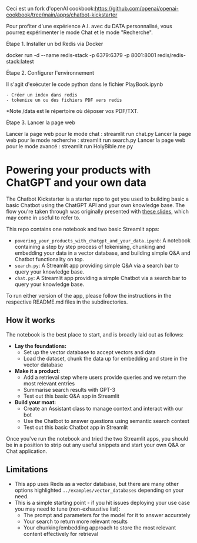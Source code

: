 Ceci est un fork d'openAI cookbook:https://github.com/openai/openai-cookbook/tree/main/apps/chatbot-kickstarter

Pour profiter d'une expérience A.I. avec du DATA personnalisé, vous pourrez expérimenter le mode Chat et le mode "Recherche".

Étape 1. Installer un bd Redis via Docker

docker run -d --name redis-stack -p 6379:6379 -p 8001:8001 redis/redis-stack:latest

Étape 2. Configurer l'environnement

Il s'agit d'exécuter le code python dans le fichier PlayBook.ipynb
    
    - Créer un index dans redis
    - tokenize un ou des fichiers PDF vers redis

*Note /data est le répertoire où déposer vos PDF/TXT.
    
Étape 3. Lancer la page web

Lancer la page web pour le mode chat : streamlit run chat.py 
Lancer la page web pour le mode recherche : streamlit run search.py
Lancer la page web pour le mode avancé : streamlit run HolyBible.me.py



# Powering your products with ChatGPT and your own data

The Chatbot Kickstarter is a starter repo to get you used to building basic a basic Chatbot using the ChatGPT API and your own knowledge base. The flow you're taken through was originally presented with [these slides](https://drive.google.com/file/d/1dB-RQhZC_Q1iAsHkNNdkqtxxXqYODFYy/view?usp=share_link), which may come in useful to refer to. 

This repo contains one notebook and two basic Streamlit apps:
- `powering_your_products_with_chatgpt_and_your_data.ipynb`: A notebook containing a step by step process of tokenising, chunking and embedding your data in a vector database, and building simple Q&A and Chatbot functionality on top.
- `search.py`: A Streamlit app providing simple Q&A via a search bar to query your knowledge base.
- `chat.py`: A Streamlit app providing a simple Chatbot via a search bar to query your knowledge base.

To run either version of the app, please follow the instructions in the respective README.md files in the subdirectories.

## How it works

The notebook is the best place to start, and is broadly laid out as follows:
- **Lay the foundations:**
    - Set up the vector database to accept vectors and data
    - Load the dataset, chunk the data up for embedding and store in the vector database
- **Make it a product:**
    - Add a retrieval step where users provide queries and we return the most relevant entries
    - Summarise search results with GPT-3
    - Test out this basic Q&A app in Streamlit
- **Build your moat:**
    - Create an Assistant class to manage context and interact with our bot
    - Use the Chatbot to answer questions using semantic search context
    - Test out this basic Chatbot app in Streamlit

Once you've run the notebook and tried the two Streamlit apps, you should be in a position to strip out any useful snippets and start your own Q&A or Chat application.

## Limitations

- This app uses Redis as a vector database, but there are many other options highlighted `../examples/vector_databases` depending on your need.
- This is a simple starting point - if you hit issues deploying your use case you may need to tune (non-exhaustive list):
    - The prompt and parameters for the model for it to answer accurately
    - Your search to return more relevant results
    - Your chunking/embedding approach to store the most relevant content effectively for retrieval